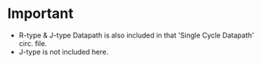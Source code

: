 # Important
- R-type & J-type Datapath is also included in that 'Single Cycle Datapath' circ. file.
- J-type is not included here.
